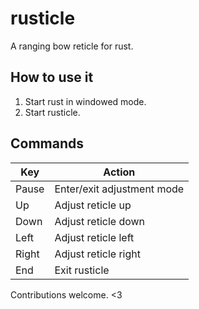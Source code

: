 rusticle
========

A ranging bow reticle for rust.

How to use it
-------------

1. Start rust in windowed mode.
2. Start rusticle.

Commands
--------

| Key         | Action
| --------    | ------
| Pause       | Enter/exit adjustment mode
| Up          | Adjust reticle up
| Down        | Adjust reticle down
| Left        | Adjust reticle left
| Right       | Adjust reticle right
| End         | Exit rusticle

Contributions welcome. <3